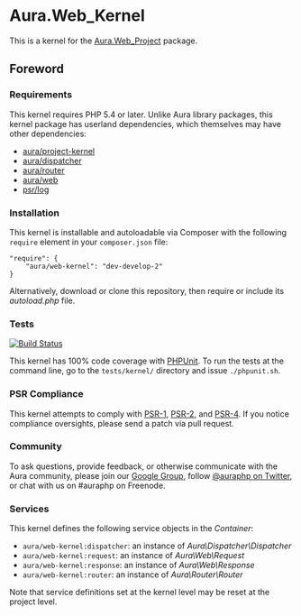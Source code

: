 # Aura.Web_Kernel

This is a kernel for the [Aura.Web_Project](https://github.com/auraphp/Aura.Web_Project) package.

## Foreword

### Requirements

This kernel requires PHP 5.4 or later. Unlike Aura library packages, this
kernel package has userland dependencies, which themselves may have other
dependencies:

- [aura/project-kernel](https://packagist.org/packages/aura/project-kernel)
- [aura/dispatcher](https://packagist.org/packages/aura/dispatcher)
- [aura/router](https://packagist.org/packages/aura/router)
- [aura/web](https://packagist.org/packages/aura/web)
- [psr/log](https://packagist.org/packages/psr/log)

### Installation

This kernel is installable and autoloadable via Composer with the following
`require` element in your `composer.json` file:

    "require": {
        "aura/web-kernel": "dev-develop-2"
    }

Alternatively, download or clone this repository, then require or include its
_autoload.php_ file.

### Tests

[![Build Status](https://travis-ci.org/auraphp/Aura.Web_Kernel.png?branch=develop-2)](https://travis-ci.org/auraphp/Aura.Web_Kernel)

This kernel has 100% code coverage with [PHPUnit](http://phpunit.de). To run
the tests at the command line, go to the `tests/kernel/` directory and issue
`./phpunit.sh`.

### PSR Compliance

This kernel attempts to comply with [PSR-1][], [PSR-2][], and [PSR-4][]. If
you notice compliance oversights, please send a patch via pull request.

[PSR-1]: https://github.com/php-fig/fig-standards/blob/master/accepted/PSR-1-basic-coding-standard.md
[PSR-2]: https://github.com/php-fig/fig-standards/blob/master/accepted/PSR-2-coding-style-guide.md
[PSR-4]: https://github.com/php-fig/fig-standards/blob/master/accepted/PSR-4-autoloader.md

### Community

To ask questions, provide feedback, or otherwise communicate with the Aura community, please join our [Google Group](http://groups.google.com/group/auraphp), follow [@auraphp on Twitter](http://twitter.com/auraphp), or chat with us on #auraphp on Freenode.

### Services

This kernel defines the following service objects in the _Container_:

- `aura/web-kernel:dispatcher`: an instance of _Aura\Dispatcher\Dispatcher_
- `aura/web-kernel:request`: an instance of _Aura\Web\Request_
- `aura/web-kernel:response`: an instance of _Aura\Web\Response_
- `aura/web-kernel:router`: an instance of _Aura\Router\Router_

Note that service definitions set at the kernel level may be reset at the project level.

